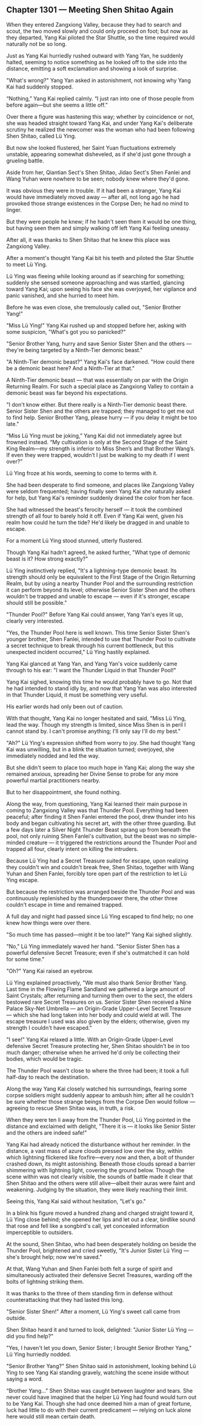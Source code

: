 ## Chapter 1301 — Meeting Shen Shitao Again

When they entered Zangxiong Valley, because they had to search and scout, the two moved slowly and could only proceed on foot; but now as they departed, Yang Kai piloted the Star Shuttle, so the time required would naturally not be so long.

Just as Yang Kai hurriedly rushed outward with Yang Yan, he suddenly halted, seeming to notice something as he looked off to the side into the distance, emitting a soft exclamation and showing a look of surprise.

"What's wrong?" Yang Yan asked in astonishment, not knowing why Yang Kai had suddenly stopped.

“Nothing,” Yang Kai replied calmly. “I just ran into one of those people from before again—but she seems a little off.”

Over there a figure was hastening this way; whether by coincidence or not, she was headed straight toward Yang Kai, and under Yang Kai's deliberate scrutiny he realized the newcomer was the woman who had been following Shen Shitao, called Lü Ying.

But now she looked flustered, her Saint Yuan fluctuations extremely unstable, appearing somewhat disheveled, as if she'd just gone through a grueling battle.

Aside from her, Qiantian Sect's Shen Shitao, Jidao Sect's Shen Fanlei and Wang Yuhan were nowhere to be seen; nobody knew where they'd gone.

It was obvious they were in trouble. If it had been a stranger, Yang Kai would have immediately moved away — after all, not long ago he had provoked those strange existences in the Corpse Den; he had no mind to linger.

But they were people he knew; if he hadn't seen them it would be one thing, but having seen them and simply walking off left Yang Kai feeling uneasy.

After all, it was thanks to Shen Shitao that he knew this place was Zangxiong Valley.

After a moment's thought Yang Kai bit his teeth and piloted the Star Shuttle to meet Lü Ying.

Lü Ying was fleeing while looking around as if searching for something; suddenly she sensed someone approaching and was startled, glancing toward Yang Kai; upon seeing his face she was overjoyed, her vigilance and panic vanished, and she hurried to meet him.

Before he was even close, she tremulously called out, "Senior Brother Yang!"

"Miss Lü Ying!" Yang Kai rushed up and stopped before her, asking with some suspicion, "What's got you so panicked?"

"Senior Brother Yang, hurry and save Senior Sister Shen and the others — they're being targeted by a Ninth-Tier demonic beast."

"A Ninth-Tier demonic beast?" Yang Kai's face darkened. "How could there be a demonic beast here? And a Ninth-Tier at that."

A Ninth-Tier demonic beast — that was essentially on par with the Origin Returning Realm. For such a special place as Zangxiong Valley to contain a demonic beast was far beyond his expectations.

"I don't know either. But there really is a Ninth-Tier demonic beast there. Senior Sister Shen and the others are trapped; they managed to get me out to find help. Senior Brother Yang, please hurry — if you delay it might be too late."

“Miss Lü Ying must be joking,” Yang Kai did not immediately agree but frowned instead. “My cultivation is only at the Second Stage of the Saint King Realm—my strength is inferior to Miss Shen’s and that Brother Wang’s. If even they were trapped, wouldn’t I just be walking to my death if I went over?”

Lü Ying froze at his words, seeming to come to terms with it.

She had been desperate to find someone, and places like Zangxiong Valley were seldom frequented; having finally seen Yang Kai she naturally asked for help, but Yang Kai's reminder suddenly drained the color from her face.

She had witnessed the beast's ferocity herself — it took the combined strength of all four to barely hold it off. Even if Yang Kai went, given his realm how could he turn the tide? He'd likely be dragged in and unable to escape.

For a moment Lü Ying stood stunned, utterly flustered.

Though Yang Kai hadn't agreed, he asked further, "What type of demonic beast is it? How strong exactly?"

Lü Ying instinctively replied, "It's a lightning-type demonic beast. Its strength should only be equivalent to the First Stage of the Origin Returning Realm, but by using a nearby Thunder Pool and the surrounding restriction it can perform beyond its level; otherwise Senior Sister Shen and the others wouldn't be trapped and unable to escape — even if it's stronger, escape should still be possible."

"Thunder Pool?" Before Yang Kai could answer, Yang Yan's eyes lit up, clearly very interested.

"Yes, the Thunder Pool here is well known. This time Senior Sister Shen's younger brother, Shen Fanlei, intended to use that Thunder Pool to cultivate a secret technique to break through his current bottleneck, but this unexpected incident occurred," Lü Ying hastily explained.

Yang Kai glanced at Yang Yan, and Yang Yan's voice suddenly came through to his ear: "I want the Thunder Liquid in that Thunder Pool!"

Yang Kai sighed, knowing this time he would probably have to go. Not that he had intended to stand idly by, and now that Yang Yan was also interested in that Thunder Liquid, it must be something very useful.

His earlier words had only been out of caution.

With that thought, Yang Kai no longer hesitated and said, "Miss Lü Ying, lead the way. Though my strength is limited, since Miss Shen is in peril I cannot stand by. I can't promise anything; I'll only say I'll do my best."

"Ah?" Lü Ying's expression shifted from worry to joy. She had thought Yang Kai was unwilling, but in a blink the situation turned; overjoyed, she immediately nodded and led the way.

But she didn't seem to place too much hope in Yang Kai; along the way she remained anxious, spreading her Divine Sense to probe for any more powerful martial practitioners nearby.

But to her disappointment, she found nothing.

Along the way, from questioning, Yang Kai learned their main purpose in coming to Zangxiong Valley was that Thunder Pool. Everything had been peaceful; after finding it Shen Fanlei entered the pool, drew thunder into his body and began cultivating his secret art, with the other three guarding. But a few days later a Silver Night Thunder Beast sprang up from beneath the pool, not only ruining Shen Fanlei's cultivation, but the beast was no simple-minded creature — it triggered the restrictions around the Thunder Pool and trapped all four, clearly intent on killing the intruders.

Because Lü Ying had a Secret Treasure suited for escape, upon realizing they couldn't win and couldn't break free, Shen Shitao, together with Wang Yuhan and Shen Fanlei, forcibly tore open part of the restriction to let Lü Ying escape.

But because the restriction was arranged beside the Thunder Pool and was continuously replenished by the thunderpower there, the other three couldn't escape in time and remained trapped.

A full day and night had passed since Lü Ying escaped to find help; no one knew how things were over there.

"So much time has passed—might it be too late?" Yang Kai sighed slightly.

"No," Lü Ying immediately waved her hand. "Senior Sister Shen has a powerful defensive Secret Treasure; even if she's outmatched it can hold for some time."

"Oh?" Yang Kai raised an eyebrow.

Lü Ying explained proactively, "We must also thank Senior Brother Yang. Last time in the Flowing Flame Sandland we gathered a large amount of Saint Crystals; after returning and turning them over to the sect, the elders bestowed rare Secret Treasures on us. Senior Sister Shen received a Nine Palace Sky-Net Umbrella — an Origin-Grade Upper-Level Secret Treasure — which she had long taken into her body and could wield at will. The escape treasure I used was also given by the elders; otherwise, given my strength I couldn't have escaped."

"I see!" Yang Kai relaxed a little. With an Origin-Grade Upper-Level defensive Secret Treasure protecting her, Shen Shitao shouldn't be in too much danger; otherwise when he arrived he'd only be collecting their bodies, which would be tragic.

The Thunder Pool wasn't close to where the three had been; it took a full half-day to reach the destination.

Along the way Yang Kai closely watched his surroundings, fearing some corpse soldiers might suddenly appear to ambush him; after all he couldn't be sure whether those strange beings from the Corpse Den would follow — agreeing to rescue Shen Shitao was, in truth, a risk.

When they were ten li away from the Thunder Pool, Lü Ying pointed in the distance and exclaimed with delight, "There it is — it looks like Senior Sister and the others are indeed safe!"

Yang Kai had already noticed the disturbance without her reminder. In the distance, a vast mass of azure clouds pressed low over the sky, within which lightning flickered like foxfire—every now and then, a bolt of thunder crashed down, its might astonishing. Beneath those clouds spread a barrier shimmering with lightning light, covering the ground below. Though the scene within was not clearly visible, the sounds of battle made it clear that Shen Shitao and the others were still alive—albeit their auras were faint and weakening. Judging by the situation, they were likely reaching their limit.

Seeing this, Yang Kai said without hesitation, "Let's go."

In a blink his figure moved a hundred zhang and charged straight toward it, Lü Ying close behind; she opened her lips and let out a clear, birdlike sound that rose and fell like a songbird's call, yet concealed information imperceptible to outsiders.

At the sound, Shen Shitao, who had been desperately holding on beside the Thunder Pool, brightened and cried sweetly, "It's Junior Sister Lü Ying — she's brought help; now we're saved."

At that, Wang Yuhan and Shen Fanlei both felt a surge of spirit and simultaneously activated their defensive Secret Treasures, warding off the bolts of lightning striking them.

It was thanks to the three of them standing firm in defense without counterattacking that they had lasted this long.

"Senior Sister Shen!" After a moment, Lü Ying's sweet call came from outside.

Shen Shitao heard it and turned to look, delighted: "Junior Sister Lü Ying — did you find help?"

"Yes, I haven't let you down, Senior Sister; I brought Senior Brother Yang," Lü Ying hurriedly nodded.

"Senior Brother Yang?" Shen Shitao said in astonishment, looking behind Lü Ying to see Yang Kai standing gravely, watching the scene inside without saying a word.

“Brother Yang…” Shen Shitao was caught between laughter and tears. She never could have imagined that the helper Lü Ying had found would turn out to be Yang Kai. Though she had once deemed him a man of great fortune, luck had little to do with their current predicament — relying on luck alone here would still mean certain death.
